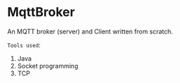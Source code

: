 # MqttBroker
An MQTT broker (server) and Client written from scratch.

`Tools used`:
1. Java
2. Socket programming
3. TCP
